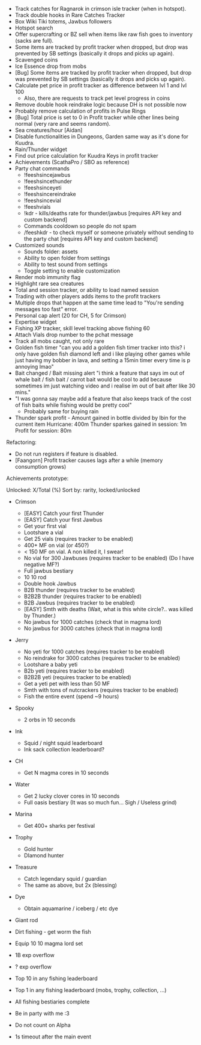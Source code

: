 - Track catches for Ragnarok in crimson isle tracker (when in hotspot).
- Track double hooks in Rare Catches Tracker
- Box Wiki Tiki totems, Jawbus followers
- Hotspot search
- Offer supercrafting or BZ sell when items like raw fish goes to inventory (sacks are full).
- Some items are tracked by profit tracker when dropped, but drop was prevented by SB settings (basically it drops and picks up again).
- Scavenged coins
- Ice Essence drop from mobs
- [Bug] Some items are tracked by profit tracker when dropped, but drop was prevented by SB settings (basically it drops and picks up again).
- Calculate pet price in profit tracker as difference between lvl 1 and lvl 100
  - Also, there are requests to track pet level progress in coins
- Remove double hook reindrake logic because DH is not possible now
- Probably remove calculation of profits in Pulse Rings
- [Bug] Total price is set to 0 in Profit tracker while other lines being normal (very rare and seems random).
- Sea creatures/hour [Aidan]
- Disable functionalities in Dungeons, Garden same way as it's done for Kuudra.
- Rain/Thunder widget
- Find out price calculation for Kuudra Keys in profit tracker
- Achievements (ScathaPro / SBO as reference)
- Party chat commands
  - !feeshsincejawbus
  - !feeshsincethunder
  - !feeshsinceyeti
  - !feeshsincereindrake
  - !feeshsincevial
  - !feeshvials
  - !kdr - kills/deaths rate for thunder/jawbus [requires API key and custom backend]
  - Commands cooldown so people do not spam
  - /feeshkdr <player> - to check myself or someone privately without sending to the party chat [requires API key and custom backend]
- Customized sounds
  - Sounds folder: assets
  - Ability to open folder from settings
  - Ability to test sound from settings
  - Toggle setting to enable customization
- Render mob immunity flag
- Highlight rare sea creatures
- Total and session tracker, or ability to load named session
- Trading with other players adds items to the profit trackers
- Multiple drops that happen at the same time lead to "You're sending messages too fast" error.
- Personal cap alert (20 for CH, 5 for Crimson)
- Expertise widget
- Fishing XP tracker, skill level tracking above fishing 60
- Attach Vials drop number to the pchat message
- Track all mobs caught, not only rare
- Golden fish timer
"can you add a golden fish timer tracker into this? i only have golden fish diamond left and i like playing other games while just having my bobber in lava, and setting a 15min timer every time is p annoying lmao"
- Bait changed / Bait missing alert
"i think a feature that says im out of whale bait / fish bait / carrot bait would be cool to add because sometimes im just watching video and i realise im out of bait after like 30 mins."
- "I was gonna say maybe add a feature that also keeps track of the cost of fish baits while fishing would be pretty cool"
  - Probably same for buying rain
- Thunder spark profit - Amount gained in bottle divided by lbin for the current item
  Hurricane: 400m
  Thunder sparkes gained in session: 1m 
  Profit for session: 80m

Refactoring:

- Do not run registers if feature is disabled.
- [Faangorn] Profit tracker causes lags after a while (memory consumption grows)







Achievements prototype:

Unlocked: X/Total (%)
Sort by: rarity, locked/unlocked

- Crimson
  - [EASY] Catch your first Thunder
  - [EASY] Catch your first Jawbus
  - Get your first vial
  - Lootshare a vial
  - Get 25 vials (requires tracker to be enabled)
  - 400+ MF on vial (or 450?)
  - < 150 MF on vial. A non killed it, I swear!
  - No vial for 300 Jawbuses (requires tracker to be enabled) (Do I have negative MF?)
  - Full jawbus bestiary
  - 10 10 rod
  - Double hook Jawbus
  - B2B thunder (requires tracker to be enabled)
  - B2B2B thunder (requires tracker to be enabled)
  - B2B Jawbus (requires tracker to be enabled)
  - [EASY] Smth with deaths  (Wait, what is this white circle?.. <player> was killed by Thunder.)
  - No jawbus for 1000 catches (check that in magma lord)
  - No jawbus for 3000 catches (check that in magma lord)
- Jerry
  - No yeti for 1000 catches (requires tracker to be enabled)
  - No reindrake for 3000 catches (requires tracker to be enabled)
  - Lootshare a baby yeti
  - B2b yeti (requires tracker to be enabled)
  - B2B2B yeti (requires tracker to be enabled)
  - Get a yeti pet with less than 50 MF
  - Smth with tons of nutcrackers (requires tracker to be enabled)
  - Fish the entire event (spend ~9 hours)
- Spooky
  - 2 orbs in 10 seconds
- Ink
  - Squid / night squid leaderboard
  - Ink sack collection leaderboard?
- CH
  - Get N magma cores in 10 seconds
- Water
  - Get 2 lucky clover cores in 10 seconds
  - Full oasis bestiary (It was so much fun... Sigh / Useless grind)
- Marina
  - Get 400+ sharks per festival
- Trophy
  - Gold hunter
  - DIamond hunter
- Treasure
  - Catch legendary squid / guardian
  - The same as above, but 2x (blessing)
- Dye
  - Obtain aquamarine / iceberg / etc dye
- Giant rod
- Dirt fishing - get worm the fish
- Equip 10 10 magma lord set
- 1B exp overflow
- ? exp overflow
- Top 10 in any fishing leaderboard
- Top 1 in any fishing leaderboard (mobs, trophy, collection, ...)
- All fishing bestiaries complete
- Be in party with me :3

- Do not count on Alpha
- 1s timeout after the main event